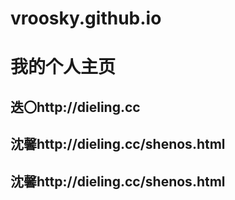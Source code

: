 # vroosky.github.io

<h1>我的个人主页</h1>
<h2>迭〇http://dieling.cc</h2>
<h2>沈馨http://dieling.cc/shenos.html</h2>
<h2>沈馨http://dieling.cc/shenos.html</h2>


